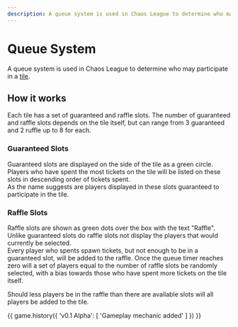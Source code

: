 ```yaml
---
description: A queue system is used in Chaos League to determine who may participate in a tile.
---
```


# Queue System

A queue system is used in Chaos League to determine who may participate in a [tile](../twitch-tiles/index.md).

## How it works

Each tile has a set of guaranteed and raffle slots. The number of guaranteed and raffle slots depends on the tile itself, but can range from 3 guaranteed and 2 ruffle up to 8 for each.

### Guaranteed Slots

Guaranteed slots are displayed on the side of the tile as a green circle. Players who have spent the most tickets on the tile will be listed on these slots in descending order of tickets spent.  
As the name suggests are players displayed in these slots guaranteed to participate in the tile.

### Raffle Slots

Raffle slots are shown as green dots over the box with the text "Raffle". Unlike guaranteed slots do raffle slots not display the players that would currently be selected.  
Every player who spents spawn tickets, but not enough to be in a guaranteed slot, will be added to the raffle. Once the queue timer reaches zero will a set of players equal to the number of raffle slots be randomly selected, with a bias towards those who have spent more tickets on the tile itself.

Should less players be in the raffle than there are available slots will all players be added to the tile.

{{ game.history({
    'v0.1 Alpha': [
        'Gameplay mechanic added'
    ]
}) }}